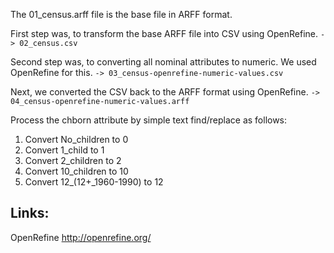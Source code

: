 The 01_census.arff file is the base file in ARFF format.

First step was, to transform the base ARFF file into CSV using OpenRefine. `-> 02_census.csv`

Second step was, to converting all nominal attributes to numeric. We used OpenRefine for this. `-> 03_census-openrefine-numeric-values.csv` 

Next, we converted the CSV back to the ARFF format using OpenRefine. `-> 04_census-openrefine-numeric-values.arff`

Process the chborn attribute by simple text find/replace as follows:
1. Convert No_children to 0
2. Convert 1_child to 1
3. Convert 2_children to 2
4. Convert 10_children to 10
5. Convert 12_(12+_1960-1990) to 12


Links:
------
OpenRefine http://openrefine.org/
